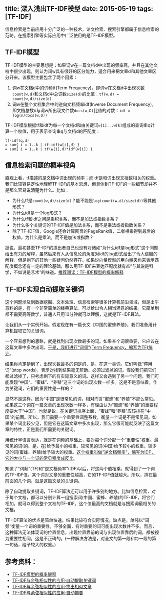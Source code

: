 title: 深入浅出TF-IDF模型
date: 2015-05-19
tags: [TF-IDF]
---
信息检索是当前应用十分广泛的一种技术，论文检索、搜索引擎都属于信息检索的范畴。在搜索引擎等实际应用中广泛使用的是TF-IDF模型。

<!--more-->
## TF-IDF模型
TF-IDF模型的主要思想是：如果词w在一篇文档d中出现的频率高，并且在其他文档中很少出现，则认为词w具有很好的区分能力，适合用来把文章d和其他文章区分开来。该模型主要包含了两个因素：

1. 词w在文档d中的词频tf(Term Frequency)，即词w在文档d中出现次数`count(w,d)`和文档d中总词数`size(d)`的比值：`tf(w,d) = count(w,d)/size(d)`
2. 词w在整个文档集合中的逆向文档频率idf(Inverse Document Frequency)，即文档总数n与词w所出现文件数`docs(w,D)`比值的对数：`idf = log(n/docs(w,D))`

TF-IDF模型根据tf和idf为每一个文档d和由关键词`w[1]...w[k]`组成的查询串q计算一个权值，用于表示查询串q与文档d的匹配度：
```
tf-idf(q,d)
= sum{ i = 1..k | tf-idf(w[i],d) }
= sum{ i = 1..k | tf(w[i],d)*idf(w[i]) }
```

## 信息检索问题的概率视角
直观上看，tf描述的是文档中词出现的频率；而idf是和词出现文档数相关的权重。我们比较容易定性地理解TF-IDF的基本思想，但具体到TF-IDF的一些细节却并不是那么容易说清楚为什么。比如：

- 为什么tf是`count(w,d)/size(d)`？能不能是`log(count(w,d)/size(d))`等其他形式？
- 为什么idf是一个log形式？
- 为什么tf和idf之间是乘积关系，而不是加法或指数关系？
- 为什么多个关键词的TF-IDF值是加法关系，而不是乘法或者指数关系？
- 除了TF-IDF值，Google还会计算网页的PageRank值，二者相乘得到最后的权值，为什么是乘法，而不是加法或指数？

据说，最初甚至TF-IDF的提出者自己也没有对诸如“为什么idf是log形式”这个问题给出有力的解释，虽然后来有人从信息论的角度对idf的log形式给出了令人信服的解释，但是剩下的其他一些疑问仍然存在。如果说向量模型的用向量夹角来表示匹配度概念还有一定的理论基础，那么用TF-IDF来表达匹配度就有点“与其说是科学，不如说是艺术”的味道。[推荐阅读：TF-IDF模型的概率解释](http://coolshell.cn/articles/8422.html)

## TF-IDF实现自动提取关键词
这个问题涉及到数据挖掘、文本处理、信息检索等很多计算机前沿领域，但是出乎意料的是，有一个非常简单的经典算法，可以给出令人相当满意的结果。它简单到都不需要高等数学，普通人只用10分钟就可以理解，这就是TF-IDF算法。

让我们从一个实例开始。假定现在有一篇长文《中国的蜜蜂养殖》，我们准备用计算机提取它的关键词。

一个容易想到的思路，就是找到出现次数最多的词。如果某个词很重要，它应该在这篇文章中多次出现。[于是，我们进行“词频”(Term Frequency，缩写为TF)统计](#)。

结果你肯定猜到了，出现次数最多的词是的、是、在这一类词。它们叫做“停用词”(stop words)，表示对找到结果毫无帮助、必须过滤掉的词。假设我们把它们都过滤掉了，只考虑剩下的有实际意义的词。这样又会遇到了另一个问题，我们可能发现“中国”、“蜜蜂”、“养殖”这三个词的出现次数一样多。这是不是意味着，作为关键词，它们的重要性是一样的？

显然不是这样。因为“中国”是很常见的词，相对而言“蜜蜂”和“养殖”不那么常见。如果这三个词在一篇文章的出现次数一样多，有理由认为“蜜蜂”和“养殖”的重要程度要大于“中国”。也就是说，在关键词排序上面，“蜜蜂”和“养殖”应该排在“中国”的前面。所以，我们需要一个重要性调整系数，衡量一个词是不是常见词。如果某个词比较少见，但是它在这篇文章中多次出现，那么它很可能就反映了这篇文章的特性，正是我们所需要的关键词。

用统计学语言表达，就是在词频的基础上，要对每个词分配一个“重要性”权重。最常见的词(的、是、在)给予最小的权重，较常见的词(中国)给予较小的权重，较少见的词(蜜蜂、养殖)给予较大的权重。[这个权重叫做“逆文档频率”，缩写为IDF，它的大小与一个词的常见程度成反比](#)。

知道了“词频”(TF)和“逆文档频率”(IDF)以后，将这两个值相乘，就得到了一个词的TF-IDF值。某个词对文章的重要性越高，它的TF-IDF值就越大。所以，排在最前面的几个词，就是这篇文章的关键词。

除了自动提取关键词，TF-IDF算法还可以用于许多别的地方。比如信息检索，对于每个文档，都可以分别计算一组搜索词(中国、蜜蜂、养殖)的TF-IDF，将它们相加，就可以得到整个文档的TF-IDF。这个值最高的文档就是与搜索词最相关的文档。

TF-IDF算法的优点是简单快速，结果比较符合实际情况。缺点是，单纯以“词频”衡量一个词的重要性，不够全面，有时重要的词可能出现次数并不多。而且，这种算法无法体现词的位置信息，出现位置靠前的词与出现位置靠后的词，都被视为重要性相同，这是不正确的。(一种解决方法是，对全文的第一段和每一段的第一句话，给予较大的权重。)

## 参考资料：
- [TF-IDF模型的概率解释](http://coolshell.cn/articles/8422.html)
- [TF-IDF与余弦相似性的应用·自动提取关键词](http://www.ruanyifeng.com/blog/2013/03/TF-IDF.html)
- [TF-IDF与余弦相似性的应用·找出相似文章](http://www.ruanyifeng.com/blog/2013/03/cosine_similarity.html)
- [TF-IDF与余弦相似性的应用·自动摘要](http://www.ruanyifeng.com/blog/2013/03/automatic_summarization.html)